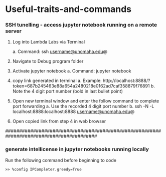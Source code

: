 # Useful-traits-and-commands

### SSH tunelling - access jupyter notebook running on a remote server

1.	Log into Lambda Labs via Terminal
    
    a.	Command: ssh username@unomaha.edu@<IP address>

2.	Navigate to Debug program folder

3.	Activate jupyter notebook
      a.	Command: jupyter notebook
  
4.	copy link generated in terminal
    a.	Example: http://localhost:8888/?token=687b245463e88a654a2480218e0162ad7caf358879f76891
    b.	Note the 4 digit port number (bold in last bullet point)

5.	Open new terminal window and enter the follow command to complete port forwarding
     a.	Use the recorded 4 digit port number
     b.	ssh -N -L localhost:8888:localhost:8888 username@unomaha.edu@<IP address>

6.	Open copied link from step 4 in web browser
  
  
 #########################################################################################
    
 ### generate intellicense in jupyter notebooks running locally
    
  Run the following command before beginning to code
    
    >> %config IPCompleter.greedy=True

